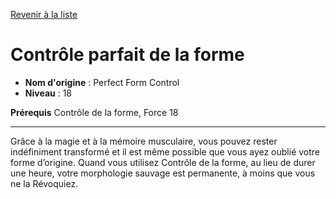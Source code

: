 [Revenir à la liste](..)

# Contrôle parfait de la forme

 * **Nom d'origine** : Perfect Form Control
 * **Niveau** : 18


<p><strong>Prérequis</strong> Contrôle de la forme, Force 18</p>
<hr>
<p>Grâce à la magie et à la mémoire musculaire, vous pouvez rester indéfiniment transformé et il est même possible que vous ayez oublié votre forme d’origine. Quand vous utilisez Contrôle de la forme, au lieu de durer une heure, votre morphologie sauvage est permanente, à moins que vous ne la Révoquiez.</p>